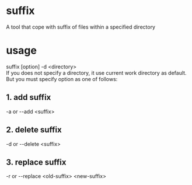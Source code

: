 # suffix
A tool that cope with suffix of files within a specified directory
# usage 
suffix [option] -d \<directory\>  
If you does not specify a directory, it use current work directory as default.  
But you must specify option as one of follows:

## 1. add suffix
  -a or --add \<suffix\>  
## 2. delete suffix
  -d or --delete \<suffix\>  
## 3. replace suffix
  -r or --replace \<old-suffix\> \<new-suffix\>  
